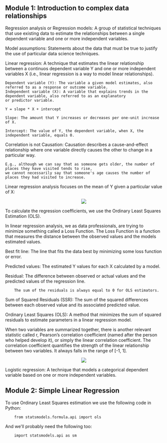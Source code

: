 ## Module 1: Introduction to complex data relationships

Regression analysis or Regression models: A group of statistical techniques that use existing data to estimate the relationships between
a single dependent variable and one or more independent variables.

Model assumptions: Statements about the data that must be true to justify the use of particular data science techniques.

Linear regression: A technique that estimates the linear relationship between a continuos dependent variable Y and one or more independent variables X
(i.e., linear regression is a way to model linear relationships).

    Dependent variable (Y): The variable a given model estimates, also referred to as a response or outcome variable.
    Independent variable (X): A variable that explains trends in the dependent variable, also referred to as an explanatory
    or predictor variable.

    Y = slope * X + intercept

    Slope: The amount that Y increases or decreases per one-unit increase of X.

    Intercept: The value of Y, the dependent variable, when X, the independent variable, equals 0.

Correlation is not Causation: Causation describes a cause-and-effect relationship where one variable directly causes the other to change in a
particular
way.

    E.g., although we can say that as someone gets older, the number of places they have visited tends to rise,
    we cannot necessarily say that someone's age causes the number of places they had visited to increase.

Linear regression analysis focuses on the mean of Y given a particular value of X:

<p align="center">
  <img src="https://github.com/user-attachments/assets/db72cf7a-61f3-42bf-89e0-be3f1f6a03e5" />
</p>

To calculate the regression coefficients, we use the Ordinary Least Squares Estimation (OLS).

In linear regression analysis, we as data professionals, are trying to minimize something called a Loss Function. The Loss Function is a function
that measures the distance between the observed values and the models estimated values.

Best fit line: The line that fits the data best by minimizing some loss function or error.

Predicted values: The estimated Y values for each X calculated by a model.

Residual: The difference between observed or actual values and the predicted values of the regression line.

        The sum of the residuals is always equal to 0 for OLS estimators.

Sum of Squared Residuals (SSR): The sum of the squared differences between each observed value and its associated predicted value.

Ordinary Least Squares (OLS): A method that minimizes the sum of squared residuals to estimate parameters in a linear regression model.

When two variables are summarized together, there is another relevant statistic called r, Pearson’s correlation coefficient (named after the person
who helped develop it), or simply the linear correlation coefficient. The correlation coefficient quantifies the strength of the linear relationship
between two variables. It always falls in the range of [-1, 1].

<p align="center">
  <img src="https://github.com/user-attachments/assets/ff562c12-09ea-46a8-b65a-56291e3d950b" />
</p>

Logistic regression: A technique that models a categorical dependent variable based on one or more independent variables.

## Module 2: Simple Linear Regression

To use Ordinary Least Squares estimation we use the following code in Python:

        from statsmodels.formula.api import ols

And we'll probably need the following too:

        import statsmodels.api as sm









    






